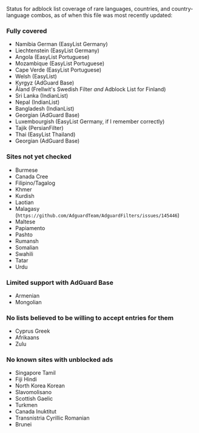 Status for adblock list coverage of rare languages, countries, and country-language combos, as of when this file was most recently updated:

### Fully covered
* Namibia German (EasyList Germany)
* Liechtenstein (EasyList Germany)
* Angola (EasyList Portuguese)
* Mozambique (EasyList Portuguese)
* Cape Verde (EasyList Portuguese)
* Welsh (EasyList)
* Kyrgyz (AdGuard Base)
* Åland (Frellwit's Swedish Filter <i>and</i> Adblock List for Finland)
* Sri Lanka (IndianList)
* Nepal (IndianList)
* Bangladesh (IndianList)
* Georgian (AdGuard Base)
* Luxembourgish (EasyList Germany, if I remember correctly)
* Tajik (PersianFilter)
* Thai (EasyList Thailand)
* Georgian (AdGuard Base)

### Sites not yet checked
* Burmese
* Canada Cree
* Filipino/Tagalog
* Khmer
* Kurdish
* Laotian
* Malagasy (`https://github.com/AdguardTeam/AdguardFilters/issues/145446`)
* Maltese
* Papiamento
* Pashto
* Rumansh
* Somalian
* Swahili
* Tatar
* Urdu

### Limited support with AdGuard Base
* Armenian
* Mongolian

### No lists believed to be willing to accept entries for them
* Cyprus Greek
* Afrikaans
* Zulu

### No known sites with unblocked ads
* Singapore Tamil
* Fiji Hindi
* North Korea Korean
* Slavomolisano
* Scottish Gaelic
* Turkmen
* Canada Inuktitut
* Transnistria Cyrillic Romanian
* Brunei
